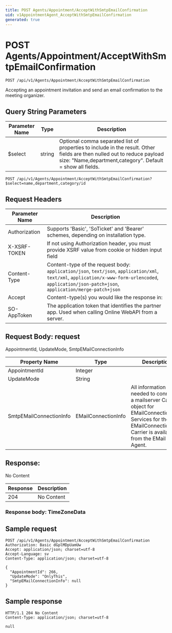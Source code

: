 ```yaml
---
title: POST Agents/Appointment/AcceptWithSmtpEmailConfirmation
uid: v1AppointmentAgent_AcceptWithSmtpEmailConfirmation
generated: true
---
```


# POST Agents/Appointment/AcceptWithSmtpEmailConfirmation

```http
POST /api/v1/Agents/Appointment/AcceptWithSmtpEmailConfirmation
```

Accepting an appointment invitation and send an email confirmation to the meeting organizer.







## Query String Parameters

| Parameter Name | Type |  Description |
|----------------|------|--------------|
| $select | string |  Optional comma separated list of properties to include in the result. Other fields are then nulled out to reduce payload size: "Name,department,category". Default = show all fields. |

```http
POST /api/v1/Agents/Appointment/AcceptWithSmtpEmailConfirmation?$select=name,department,category/id
```


## Request Headers

| Parameter Name | Description |
|----------------|-------------|
| Authorization  | Supports 'Basic', 'SoTicket' and 'Bearer' schemes, depending on installation type. |
| X-XSRF-TOKEN   | If not using Authorization header, you must provide XSRF value from cookie or hidden input field |
| Content-Type | Content-type of the request body: `application/json`, `text/json`, `application/xml`, `text/xml`, `application/x-www-form-urlencoded`, `application/json-patch+json`, `application/merge-patch+json` |
| Accept         | Content-type(s) you would like the response in:  |
| SO-AppToken | The application token that identifies the partner app. Used when calling Online WebAPI from a server. |

## Request Body: request 

AppointmentId, UpdateMode, SmtpEMailConnectionInfo 

| Property Name | Type |  Description |
|----------------|------|--------------|
| AppointmentId | Integer |  |
| UpdateMode | String |  |
| SmtpEMailConnectionInfo | EMailConnectionInfo | All information needed to connect to a mailserver <para /> Carrier object for EMailConnectionInfo. Services for the EMailConnectionInfo Carrier is available from the <see cref="T:SuperOffice.CRM.Services.IEMailAgent">EMail Agent</see>. |

## Response:

No Content

| Response | Description |
|----------------|-------------|
| 204 | No Content |

### Response body: TimeZoneData


## Sample request

```http!
POST /api/v1/Agents/Appointment/AcceptWithSmtpEmailConfirmation
Authorization: Basic dGplMDpUamUw
Accept: application/json; charset=utf-8
Accept-Language: sv
Content-Type: application/json; charset=utf-8

{
  "AppointmentId": 266,
  "UpdateMode": "OnlyThis",
  "SmtpEMailConnectionInfo": null
}
```

## Sample response

```http_
HTTP/1.1 204 No Content
Content-Type: application/json; charset=utf-8

null
```
